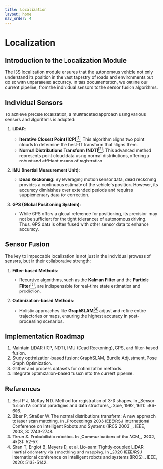 ```yaml
---
title: Localization
layout: home
nav_order: 4
---
```


# Localization
## Introduction to the Localization Module

The ISS localization module ensures that the autonomous vehicle not only understand its position in the vast tapestry of roads and environments but do so with unparalleled accuracy. In this documentation, we outline our current pipeline, from the individual sensors to the sensor fusion algorithms.

## Individual Sensors

To achieve precise localization, a multifaceted approach using various sensors and algorithms is adopted:

1. **LiDAR**:
   - **Iterative Closest Point (ICP)**<a href="#ref1"><sup>[1]</sup></a>: This algorithm aligns two point clouds to determine the best-fit transform that aligns them.
   - **Normal Distributions Transform (NDT)**<a href="#ref2"><sup>[2]</sup></a>: This advanced method represents point cloud data using normal distributions, offering a robust and efficient means of registration.

2. **IMU (Inertial Measurement Unit)**:
   - **Dead Reckoning**: By leveraging motion sensor data, dead reckoning provides a continuous estimate of the vehicle's position. However, its accuracy diminishes over extended periods and requires supplementary data for correction.

3. **GPS (Global Positioning System)**:
   - While GPS offers a global reference for positioning, its precision may not be sufficient for the tight tolerances of autonomous driving. Thus, GPS data is often fused with other sensor data to enhance accuracy.

## Sensor Fusion

The key to impeccable localization is not just in the individual prowess of sensors, but in their collaborative strength:

1. **Filter-based Methods**:
   - Recursive algorithms, such as the **Kalman Filter** and the **Particle Filter**<a href="#ref3"><sup>[3]</sup></a>, are indispensable for real-time state estimation and prediction.

2. **Optimization-based Methods**:
   - Holistic approaches like **GraphSLAM**<a href="#ref4"><sup>[4]</sup></a> adjust and refine entire trajectories or maps, ensuring the highest accuracy in post-processing scenarios.

## Implementation Roadmap
1. Maintain LiDAR (ICP, NDT), IMU (Dead Reckoning), GPS, and filter-based fusion.
2. Study optimization-based fusion: GraphSLAM, Bundle Adjustment, Pose Graph Optimization.
3. Gather and process datasets for optimization methods.
4. Integrate optimization-based fusion into the current pipeline.

## References
<ol>
    <li id="ref1">Besl P J, McKay N D. Method for registration of 3-D shapes. In _Sensor fusion IV: control paradigms and data structures_. Spie, 1992, 1611: 586-606.</li>
    <li id="ref2">Biber P, Straßer W. The normal distributions transform: A new approach to laser scan matching. In _Proceedings 2003 IEEE/RSJ International Conference on Intelligent Robots and Systems (IROS 2003)_. IEEE, 2003, 3: 2743-2748.</li>
    <li id="ref3">Thrun S. Probabilistic robotics. In _Communications of the ACM_, 2002, 45(3): 52-57.</li>
    <li id="ref4">Shan T, Englot B, Meyers D, et al. Lio-sam: Tightly-coupled LiDAR inertial odometry via smoothing and mapping. In _2020 IEEE/RSJ international conference on intelligent robots and systems (IROS)_. IEEE, 2020: 5135-5142.</li>
</ol>

